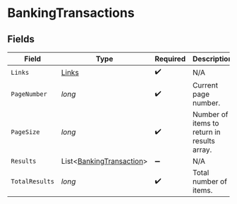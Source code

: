 # BankingTransactions


## Fields

| Field                                                                 | Type                                                                  | Required                                                              | Description                                                           |
| --------------------------------------------------------------------- | --------------------------------------------------------------------- | --------------------------------------------------------------------- | --------------------------------------------------------------------- |
| `Links`                                                               | [Links](../../Models/Shared/Links.md)                                 | :heavy_check_mark:                                                    | N/A                                                                   |
| `PageNumber`                                                          | *long*                                                                | :heavy_check_mark:                                                    | Current page number.                                                  |
| `PageSize`                                                            | *long*                                                                | :heavy_check_mark:                                                    | Number of items to return in results array.                           |
| `Results`                                                             | List<[BankingTransaction](../../Models/Shared/BankingTransaction.md)> | :heavy_minus_sign:                                                    | N/A                                                                   |
| `TotalResults`                                                        | *long*                                                                | :heavy_check_mark:                                                    | Total number of items.                                                |